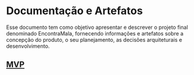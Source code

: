 # Documentação e Artefatos
Esse documento tem como objetivo apresentar e descrever o projeto final denominado EncontraMala, fornecendo informações e artefatos sobre a concepção do produto, o seu planejamento, as decisões arquiteturais e desenvolvimento. 

## [MVP](mvp.md)
